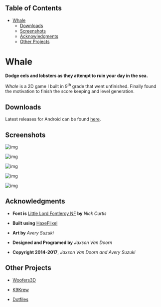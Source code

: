 <div id="table-of-contents">
<h2>Table of Contents</h2>
<div id="text-table-of-contents">
<ul>
<li><a href="#sec-1">Whale</a>
<ul>
<li><a href="#sec-1-1">Downloads</a></li>
<li><a href="#sec-1-2">Screenshots</a></li>
<li><a href="#sec-1-3">Acknowledgments</a></li>
<li><a href="#sec-1-4">Other Projects</a></li>
</ul>
</li>
</ul>
</div>
</div>


# Whale<a id="sec-1" name="sec-1"></a>

**Dodge eels and lobsters as they attempt to ruin your day in the sea.**

*Whale* is a 2D game I built in 9<sup>th</sup> grade that went unfinished.  Finally found the motivation to finish the score keeping and level generation.

## Downloads<a id="sec-1-1" name="sec-1-1"></a>

Latest releases for Android can be found [here](https://github.com/woofers/whale/releases).

## Screenshots<a id="sec-1-2" name="sec-1-2"></a>

![img](./screenshots/1.png "Title Screen")

![img](./screenshots/1.png "Screenshot 1")

![img](./screenshots/2.png "Screenshot 2")

![img](./screenshots/3.png "Screenshot 3")

![img](./screenshots/4.png "Screenshot 4")

## Acknowledgments<a id="sec-1-3" name="sec-1-3"></a>

-   **Font is** [Little Lord Fontleroy NF](http://www.1001fonts.com/littlelordfontleroy-font.html) **by** *Nick Curtis*

-   **Built using** [HaxeFlixel](http://haxeflixel.com/)

-   **Art by** *Avery Suzuki*

-   **Designed and Programed by** *Jaxson Van Doorn*

-   **Copyright 2014-2017**, *Jaxson Van Doorn and Avery Suzuki*

## Other Projects<a id="sec-1-4" name="sec-1-4"></a>

-   [Woofers3D](https://github.com/woofers/woofers3d)

-   [K9Krew](https://github.com/woofers/k9-krew)

-   [Dotfiles](https://github.com/woofers/dotfiles)
